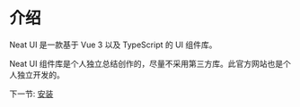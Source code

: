 # 介绍

Neat UI 是一款基于 Vue 3 以及 TypeScript 的 UI 组件库。

Neat UI 组件库是个人独立总结创作的，尽量不采用第三方库。此官方网站也是个人独立开发的。


下一节: [安装](#/doc/install)


